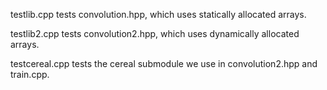 testlib.cpp tests convolution.hpp, which uses statically allocated arrays.

testlib2.cpp tests convolution2.hpp, which uses dynamically allocated arrays.

testcereal.cpp tests the cereal submodule we use in convolution2.hpp and train.cpp.
